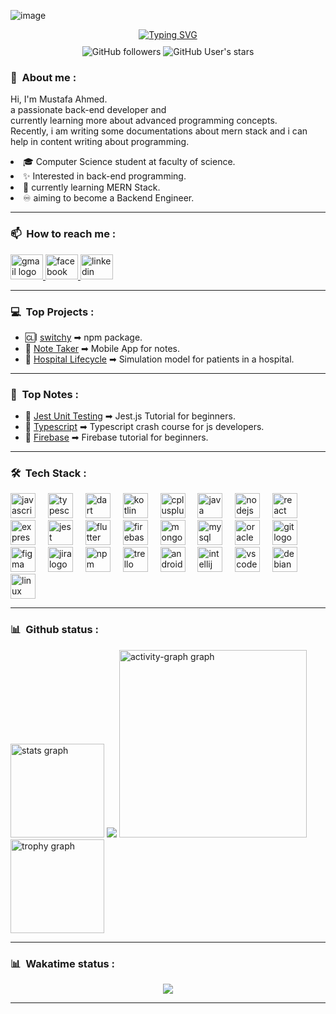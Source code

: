 ![image](https://github.com/user-attachments/assets/b6b3c2ab-5898-4f2f-b5b5-fe6d1a81db37)


<p align="center" style="margin: 10px 0">
    <a href="https://git.io/typing-svg"><img src="https://readme-typing-svg.demolab.com?font=Fira+Code&pause=1000&center=true&vCenter=true&random=false&width=435&lines=I'm+a+Junior+Software+Engineer👨‍💻;I'm+a+Back-End+Developer;I'm++an+Active+Learner" alt="Typing SVG" /></a>
</p>

<div align="center">
    <img alt="GitHub followers" src="https://img.shields.io/github/followers/MustafaAhmed313?logo=github">
    <img alt="GitHub User's stars" src="https://img.shields.io/github/stars/MustafaAhmed313?logo=github">
</div>

<h3> 🤵 &nbsp;About me : </h3>

<div>
    <p>
        Hi, I'm Mustafa Ahmed.<br> 
        a passionate back-end developer and <br>currently learning more about advanced programming concepts.<br>         
        Recently, i am writing some documentations about mern stack and i can help in content writing about programming.
    </p>
    <li>🎓 Computer Science student at faculty of science.</li>
    <li>✨ Interested in back-end programming.</li>
    <li>🌱 currently learning MERN Stack.</li>
    <li>♾️ aiming to become a Backend Engineer.</li>
</div>

---

<h3> 📫 &nbsp;How to reach me : </h3>
<div align="left">
        <a href="mailto:mostafa3132004@gmail.com">
        <img src="https://raw.githubusercontent.com/maurodesouza/profile-readme-generator/master/src/assets/icons/social/gmail/default.svg" width="52" height="40" alt="gmail logo"  />
        </a>
        <a href="https://www.facebook.com/profile.php?id=100009770403789">
        <img src="https://raw.githubusercontent.com/maurodesouza/profile-readme-generator/master/src/assets/icons/social/facebook/default.svg" width="52" height="40" alt="facebook logo"  />
        </a>
        <a href="https://www.linkedin.com/in/mustafa-ahmed-6489501a6/">
        <img src="https://raw.githubusercontent.com/maurodesouza/profile-readme-generator/master/src/assets/icons/social/linkedin/default.svg" width="52" height="40" alt="linkedin logo"  />
        </a>
</div>

---

<h3> 💻 &nbsp;Top Projects : </h3>

- 🆑I [switchy](https://www.npmjs.com/package/switchy-cli) ➡ npm package.
- 📔 [Note Taker](https://github.com/MustafaAhmed313/Note-Taker/releases/tag/v1.0.0) ➡ Mobile App for notes.
- 🏥 [Hospital Lifecycle](https://github.com/MustafaAhmed313/hospital-simulation) ➡ Simulation model for patients in a hospital.

---

<h3> 📓 &nbsp;Top Notes : </h3>

- 📌 [Jest Unit Testing](https://github.com/MustafaAhmed313/Jest-JS-Unit-Testing) ➡ Jest.js Tutorial for beginners.
- 📌 [Typescript](https://github.com/MustafaAhmed313/Typescript-for-JSDevs) ➡ Typescript crash course for js developers.
- 📌 [Firebase](https://github.com/MustafaAhmed313/Firebase-Tutorial) ➡ Firebase tutorial for beginners.
    
---

<h3>🛠 &nbsp;Tech Stack :</h3>
<div align="left">
  <img src="https://cdn.jsdelivr.net/gh/devicons/devicon/icons/javascript/javascript-original.svg" height="40" alt="javascript logo"  />
  <img width="12" />
  <img src="https://cdn.jsdelivr.net/gh/devicons/devicon/icons/typescript/typescript-original.svg" height="40" alt="typescript logo"  />
  <img width="12" />
  <img src="https://cdn.jsdelivr.net/gh/devicons/devicon/icons/dart/dart-original.svg" height="40" alt="dart logo"  />
  <img width="12" />
  <img src="https://cdn.jsdelivr.net/gh/devicons/devicon/icons/kotlin/kotlin-original.svg" height="40" alt="kotlin logo"  />
  <img width="12" />
  <img src="https://cdn.jsdelivr.net/gh/devicons/devicon/icons/cplusplus/cplusplus-original.svg" height="40" alt="cplusplus logo"  />
  <img width="12" />
  <img src="https://cdn.jsdelivr.net/gh/devicons/devicon/icons/java/java-original.svg" height="40" alt="java logo"  />
  <img width="12" />
  <img src="https://cdn.jsdelivr.net/gh/devicons/devicon/icons/nodejs/nodejs-original.svg" height="40" alt="nodejs logo"  />
  <img width="12" />
  <img src="https://cdn.jsdelivr.net/gh/devicons/devicon/icons/react/react-original.svg" height="40" alt="react logo"  />
  <img width="12" />
  <img src="https://cdn.jsdelivr.net/gh/devicons/devicon/icons/express/express-original.svg" height="40" alt="express logo"  />
  <img width="12" />
  <img src="https://cdn.jsdelivr.net/gh/devicons/devicon/icons/jest/jest-plain.svg" height="40" alt="jest logo"  />
  <img width="12" />
  <img src="https://cdn.jsdelivr.net/gh/devicons/devicon/icons/flutter/flutter-original.svg" height="40" alt="flutter logo"  />
  <img width="12" />
  <img src="https://cdn.jsdelivr.net/gh/devicons/devicon/icons/firebase/firebase-plain.svg" height="40" alt="firebase logo"  />
  <img width="12" />
  <img src="https://cdn.jsdelivr.net/gh/devicons/devicon/icons/mongodb/mongodb-original.svg" height="40" alt="mongodb logo"  />
  <img width="12" />
  <img src="https://cdn.jsdelivr.net/gh/devicons/devicon/icons/mysql/mysql-original.svg" height="40" alt="mysql logo"  />
  <img width="12" />
  <img src="https://cdn.jsdelivr.net/gh/devicons/devicon/icons/oracle/oracle-original.svg" height="40" alt="oracle logo"  />
  <img width="12" />
  <img src="https://cdn.jsdelivr.net/gh/devicons/devicon/icons/git/git-original.svg" height="40" alt="git logo"  />
  <img width="12" />
  <img src="https://cdn.jsdelivr.net/gh/devicons/devicon/icons/figma/figma-original.svg" height="40" alt="figma logo"  />
  <img width="12" />
  <img src="https://cdn.jsdelivr.net/gh/devicons/devicon/icons/jira/jira-original.svg" height="40" alt="jira logo"  />
  <img width="12" />
  <img src="https://cdn.jsdelivr.net/gh/devicons/devicon/icons/npm/npm-original-wordmark.svg" height="40" alt="npm logo"  />
  <img width="12" />
  <img src="https://cdn.jsdelivr.net/gh/devicons/devicon/icons/trello/trello-plain.svg" height="40" alt="trello logo"  />
  <img width="12" />
  <img src="https://cdn.jsdelivr.net/gh/devicons/devicon/icons/androidstudio/androidstudio-original.svg" height="40" alt="androidstudio logo"  />
  <img width="12" />
  <img src="https://cdn.jsdelivr.net/gh/devicons/devicon/icons/intellij/intellij-original.svg" height="40" alt="intellij logo"  />
  <img width="12" />
  <img src="https://cdn.jsdelivr.net/gh/devicons/devicon/icons/vscode/vscode-original.svg" height="40" alt="vscode logo"  />
  <img width="12" />
  <img src="https://cdn.jsdelivr.net/gh/devicons/devicon/icons/debian/debian-original.svg" height="40" alt="debian logo"  />
  <img width="12" />
  <img src="https://cdn.jsdelivr.net/gh/devicons/devicon/icons/linux/linux-original.svg" height="40" alt="linux logo"  />
</div>

---

<h3> 📊 &nbsp;Github status : </h3>
<div align="left">
  <img src="https://github-readme-stats.vercel.app/api?username=MustafaAhmed313&hide_title=false&hide_rank=false&show_icons=true&include_all_commits=true&count_private=true&disable_animations=false&theme=github_dark&locale=en&hide_border=true&order=1" height="150" alt="stats graph"  />
<img src="https://streak-stats.demolab.com/?user=MustafaAhmed313&theme=Algolia&hide_border=true&order=2" />
  <img src="https://github-readme-activity-graph.vercel.app/graph?username=MustafaAhmed313&radius=16&theme=github-dark&area=true&order=5&hide_border=true" height="300" alt="activity-graph graph"  />
  <img src="https://github-profile-trophy.vercel.app?username=MustafaAhmed313&theme=algolia&column=-1&row=1&margin-w=8&margin-h=8&no-bg=true&no-frame=true&order=4" height="150" alt="trophy graph"  />
</div>

---

<h3> 📊 &nbsp;Wakatime status : </h3>
<div align="center">
    <a href="https://wakatime.com"><img src="https://wakatime.com/share/@Meow_Programmer/3a8c1259-1055-4fb1-9635-a977eed3a32a.png" /></a>
</div>

---
